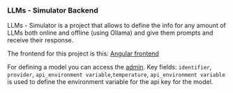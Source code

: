 ### LLMs - Simulator Backend

LLMs - Simulator is a project that allows to define the info for any amount of LLMs both online and offline (using Ollama) and give them prompts and receive their response. 

The frontend for this project is this: [Angular frontend](https://github.com/xero-q/LLMs-chat-frontend-angular)

For defining a model you can access the [admin](http://localhost:8000/admin). Key fields: `identifier`, `provider`, `api_environment variable`,`temperature`, `api_environment variable` is used to define the environment variable for the api key for the model.

